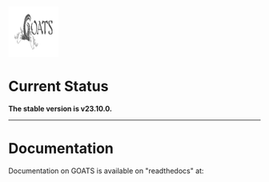 <!-- <table style="width:100%">
<tr>
  <td><img src="./graphics/GOATS_logo.png" width="100" height="100"></td>
</tr>
<tr>
  <td><font size="18">Gemini Observation and Analysis of Targets System/font></td>
</tr>
</table>
 -->
<img src="./graphics/GOATS_logo.png" alt="GOATS logo" style="height: 100px; width:100px;"/>

# Current Status
**The stable version is v23.10.0.**  

---
# Documentation
Documentation on GOATS is available on "readthedocs" at:

